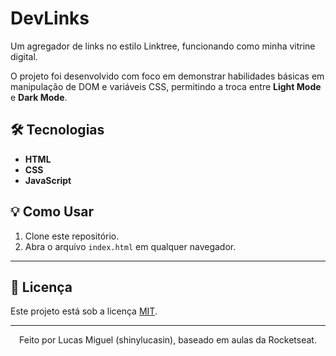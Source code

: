 # DevLinks

Um agregador de links no estilo Linktree, funcionando como minha vitrine digital.

O projeto foi desenvolvido com foco em demonstrar habilidades básicas em manipulação de DOM e variáveis CSS, permitindo a troca entre **Light Mode** e **Dark Mode**.

## 🛠️ Tecnologias

- **HTML**
- **CSS**
- **JavaScript**

## 💡 Como Usar

1.  Clone este repositório.
2.  Abra o arquivo `index.html` em qualquer navegador.

---

## 📝 Licença

Este projeto está sob a licença [MIT](https://opensource.org/licenses/MIT).

---
<p align="center">Feito por Lucas Miguel (shinylucasin), baseado em aulas da Rocketseat.</p>
